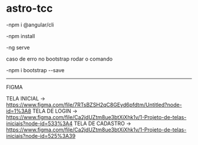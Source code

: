 # astro-tcc

-npm i @angular/cli

-npm install

-ng serve

caso de erro no bootstrap rodar o comando

-npm i bootstrap --save

--------

FIGMA

TELA INICIAL -> https://www.figma.com/file/7RTsBZSH2qC8GEyd6pfdtm/Untitled?node-id=1%3A8
TELA DE LOGIN -> https://www.figma.com/file/Ca2jdUZtm8ue3btXiXhk1v/1-Projeto-de-telas-iniciais?node-id=533%3A4
TELA DE CADASTRO -> https://www.figma.com/file/Ca2jdUZtm8ue3btXiXhk1v/1-Projeto-de-telas-iniciais?node-id=525%3A39
